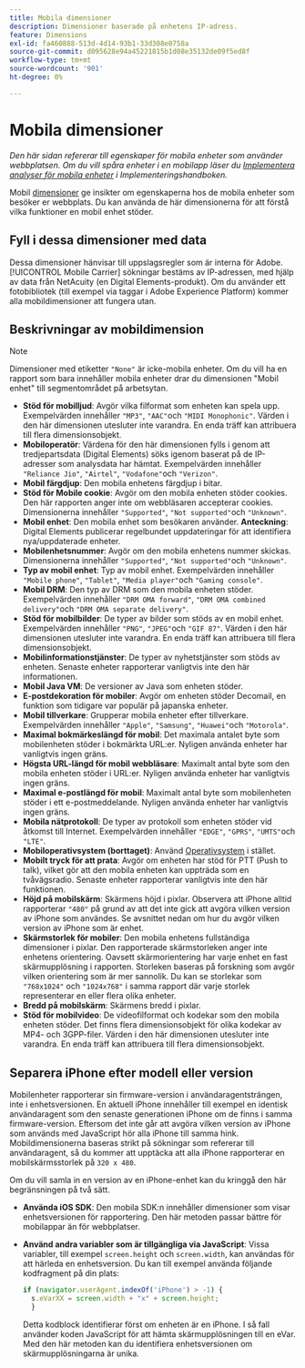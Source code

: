 ```yaml
---
title: Mobila dimensioner
description: Dimensioner baserade på enhetens IP-adress.
feature: Dimensions
exl-id: fa460888-513d-4d14-93b1-33d308e0758a
source-git-commit: d095628e94a45221815b1d08e35132de09f5ed8f
workflow-type: tm+mt
source-wordcount: '901'
ht-degree: 0%

---
```


# Mobila dimensioner

*Den här sidan refererar till egenskaper för mobila enheter som använder webbplatsen. Om du vill spåra enheter i en mobilapp läser du [Implementera analyser för mobila enheter](/help/implement/mobile-device-sdk.md) i Implementeringshandboken.*

Mobil [dimensioner](overview.md) ge insikter om egenskaperna hos de mobila enheter som besöker er webbplats. Du kan använda de här dimensionerna för att förstå vilka funktioner en mobil enhet stöder.

## Fyll i dessa dimensioner med data

Dessa dimensioner hänvisar till uppslagsregler som är interna för Adobe. [!UICONTROL Mobile Carrier] sökningar bestäms av IP-adressen, med hjälp av data från NetAcuity (en Digital Elements-produkt).
Om du använder ett fotobibliotek (till exempel via taggar i Adobe Experience Platform) kommer alla mobildimensioner att fungera utan.

## Beskrivningar av mobildimension

>[!NOTE]
>
>Dimensioner med etiketter `"None"` är icke-mobila enheter. Om du vill ha en rapport som bara innehåller mobila enheter drar du dimensionen &quot;Mobil enhet&quot; till segmentområdet på arbetsytan.

* **Stöd för mobilljud**: Avgör vilka filformat som enheten kan spela upp. Exempelvärden innehåller `"MP3"`, `"AAC"`och `"MIDI Monophonic"`. Värden i den här dimensionen utesluter inte varandra. En enda träff kan attribuera till flera dimensionsobjekt.
* **Mobiloperatör**: Värdena för den här dimensionen fylls i genom att tredjepartsdata (Digital Elements) söks igenom baserat på de IP-adresser som analysdata har hämtat. Exempelvärden innehåller `"Reliance Jio"`, `"Airtel"`, `"Vodafone"`och `"Verizon"`.
* **Mobil färgdjup**: Den mobila enhetens färgdjup i bitar.
* **Stöd för Mobile cookie**: Avgör om den mobila enheten stöder cookies. Den här rapporten anger inte om webbläsaren accepterar cookies. Dimensionerna innehåller `"Supported"`, `"Not supported"`och `"Unknown"`.
* **Mobil enhet**: Den mobila enhet som besökaren använder. **Anteckning**: Digital Elements publicerar regelbundet uppdateringar för att identifiera nya/uppdaterade enheter.
* **Mobilenhetsnummer**: Avgör om den mobila enhetens nummer skickas. Dimensionerna innehåller `"Supported"`, `"Not supported"`och `"Unknown"`.
* **Typ av mobil enhet**: Typ av mobil enhet. Exempelvärden innehåller `"Mobile phone"`, `"Tablet"`, `"Media player"`och `"Gaming console"`.
* **Mobil DRM**: Den typ av DRM som den mobila enheten stöder. Exempelvärden innehåller `"DRM OMA forward"`, `"DRM OMA combined delivery"`och `"DRM OMA separate delivery"`.
* **Stöd för mobilbilder**: De typer av bilder som stöds av en mobil enhet. Exempelvärden innehåller `"PNG"`, `"JPEG"`och `"GIF 87"`. Värden i den här dimensionen utesluter inte varandra. En enda träff kan attribuera till flera dimensionsobjekt.
* **Mobilinformationstjänster**: De typer av nyhetstjänster som stöds av enheten. Senaste enheter rapporterar vanligtvis inte den här informationen.
* **Mobil Java VM**: De versioner av Java som enheten stöder.
* **E-postdekoration för mobiler**: Avgör om enheten stöder Decomail, en funktion som tidigare var populär på japanska enheter.
* **Mobil tillverkare**: Grupperar mobila enheter efter tillverkare. Exempelvärden innehåller `"Apple"`, `"Samsung"`, `"Huawei"`och `"Motorola"`.
* **Maximal bokmärkeslängd för mobil**: Det maximala antalet byte som mobilenheten stöder i bokmärkta URL:er. Nyligen använda enheter har vanligtvis ingen gräns.
* **Högsta URL-längd för mobil webbläsare**: Maximalt antal byte som den mobila enheten stöder i URL:er. Nyligen använda enheter har vanligtvis ingen gräns.
* **Maximal e-postlängd för mobil**: Maximalt antal byte som mobilenheten stöder i ett e-postmeddelande. Nyligen använda enheter har vanligtvis ingen gräns.
* **Mobila nätprotokoll**: De typer av protokoll som enheten stöder vid åtkomst till Internet. Exempelvärden innehåller `"EDGE"`, `"GPRS"`, `"UMTS"`och `"LTE"`.
* **Mobiloperativsystem (borttaget)**: Använd [Operativsystem](operating-systems.md) i stället.
* **Mobilt tryck för att prata**: Avgör om enheten har stöd för PTT (Push to talk), vilket gör att den mobila enheten kan uppträda som en tvåvägsradio. Senaste enheter rapporterar vanligtvis inte den här funktionen.
* **Höjd på mobilskärm**: Skärmens höjd i pixlar. Observera att iPhone alltid rapporterar `"480"` på grund av att det inte gick att avgöra vilken version av iPhone som användes. Se avsnittet nedan om hur du avgör vilken version av iPhone som är enhet.
* **Skärmstorlek för mobiler**: Den mobila enhetens fullständiga dimensioner i pixlar. Den rapporterade skärmstorleken anger inte enhetens orientering. Oavsett skärmorientering har varje enhet en fast skärmupplösning i rapporten. Storleken baseras på forskning som avgör vilken orientering som är mer sannolik. Du kan se storlekar som `"768x1024"` och `"1024x768"` i samma rapport där varje storlek representerar en eller flera olika enheter.
* **Bredd på mobilskärm**: Skärmens bredd i pixlar.
* **Stöd för mobilvideo**: De videofilformat och kodekar som den mobila enheten stöder. Det finns flera dimensionsobjekt för olika kodekar av MP4- och 3GPP-filer. Värden i den här dimensionen utesluter inte varandra. En enda träff kan attribuera till flera dimensionsobjekt.

## Separera iPhone efter modell eller version

Mobilenheter rapporterar sin firmware-version i användaragentsträngen, inte i enhetsversionen. En aktuell iPhone innehåller till exempel en identisk användaragent som den senaste generationen iPhone om de finns i samma firmware-version. Eftersom det inte går att avgöra vilken version av iPhone som används med JavaScript hör alla iPhone till samma hink. Mobildimensionerna baseras strikt på sökningar som refererar till användaragent, så du kommer att upptäcka att alla iPhone rapporterar en mobilskärmsstorlek på `320 x 480`.

Om du vill samla in en version av en iPhone-enhet kan du kringgå den här begränsningen på två sätt.

* **Använda iOS SDK**: Den mobila SDK:n innehåller dimensioner som visar enhetsversionen för rapportering. Den här metoden passar bättre för mobilappar än för webbplatser.
* **Använd andra variabler som är tillgängliga via JavaScript**: Vissa variabler, till exempel `screen.height` och `screen.width`, kan användas för att härleda en enhetsversion. Du kan till exempel använda följande kodfragment på din plats:

  ```js
  if (navigator.userAgent.indexOf('iPhone') > -1) {
    s.eVarXX = screen.width + "x" + screen.height;
    }
  ```

  Detta kodblock identifierar först om enheten är en iPhone. I så fall använder koden JavaScript för att hämta skärmupplösningen till en eVar. Med den här metoden kan du identifiera enhetsversionen om skärmupplösningarna är unika.
